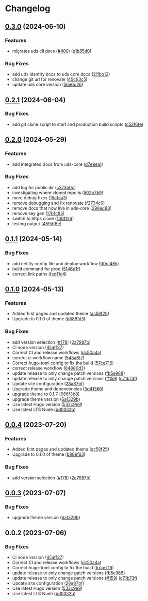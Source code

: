 # Changelog

## [0.3.0](https://github.com/defenseunicorns/uds/compare/uds-v0.2.1...uds-v0.3.0) (2024-06-10)


### Features

* migrates uds cli docs ([#400](https://github.com/defenseunicorns/uds/issues/400)) ([e1b85d0](https://github.com/defenseunicorns/uds/commit/e1b85d09547ee6860a6d5beb16595cca285cd3ab))


### Bug Fixes

* add uds identity docs to uds core docs ([21fbb12](https://github.com/defenseunicorns/uds/commit/21fbb1221275850b87a91683f8496b7f34e09fce))
* change git url for renovate ([45c93c5](https://github.com/defenseunicorns/uds/commit/45c93c5a3ef04815648913e8d980c0ae4b277840))
* update uds core version ([56e6d26](https://github.com/defenseunicorns/uds/commit/56e6d269ed942766c08c4dfe5c433d58b39fca7d))

## [0.2.1](https://github.com/defenseunicorns/uds/compare/uds-v0.2.0...uds-v0.2.1) (2024-06-04)


### Bug Fixes

* add git clone script to start and production build scripts ([c53f6fe](https://github.com/defenseunicorns/uds/commit/c53f6fe88ae2882b8109f3f914958095e4f5b0c5))

## [0.2.0](https://github.com/defenseunicorns/uds/compare/uds-v0.1.1...uds-v0.2.0) (2024-05-29)


### Features

* add integrated docs from uds-core ([d7e9ea1](https://github.com/defenseunicorns/uds/commit/d7e9ea10ed4c1fa5210f3d3ef3d6327feb986b2e))


### Bug Fixes

* add log for public dir ([c373b0c](https://github.com/defenseunicorns/uds/commit/c373b0c25c3d1a2035a832e62614b3b707896b36))
* investigating where cloned repo is ([502b7b9](https://github.com/defenseunicorns/uds/commit/502b7b9f6e5184d6c5f07177cd51f55f7825cc35))
* more debug fixes ([15a1aa3](https://github.com/defenseunicorns/uds/commit/15a1aa378be6a4c719b99d2ba52054dc4d93c624))
* remove debugging and fix renovate ([f2734c0](https://github.com/defenseunicorns/uds/commit/f2734c0fd559ea0a13ac2faea82db3c4e840a578))
* remove docs that now live in uds-core ([298ed88](https://github.com/defenseunicorns/uds/commit/298ed883a8f5eebd19c5680fd3d4b0a75b1d6cb2))
* remove key gen ([17b1c85](https://github.com/defenseunicorns/uds/commit/17b1c852305c6b96e0ac21ccae095921d3995de0))
* switch to https clone ([106f126](https://github.com/defenseunicorns/uds/commit/106f126b51b10f131e28cff65f9377223b529164))
* testing output ([459df6e](https://github.com/defenseunicorns/uds/commit/459df6ecd29422b29caed4a5cb70b62bf1500513))

## [0.1.1](https://github.com/defenseunicorns/uds/compare/uds-v0.1.0...uds-v0.1.1) (2024-05-14)


### Bug Fixes

* add netlify config file and deploy workflow ([00cf485](https://github.com/defenseunicorns/uds/commit/00cf4858a552ddfa5b4a487a35e4899025087143))
* build command for prod ([5146d1f](https://github.com/defenseunicorns/uds/commit/5146d1fc9ac89a1e631eadcf8d7974fc98264d49))
* correct link paths ([fad11c4](https://github.com/defenseunicorns/uds/commit/fad11c4532fc59122622da12b34a35f16d32a414))

## [0.1.0](https://github.com/defenseunicorns/uds/compare/uds-v0.0.4...uds-v0.1.0) (2024-05-13)


### Features

* Added first pages and updated theme ([ac58f25](https://github.com/defenseunicorns/uds/commit/ac58f2546836566e19bb8d0c5477c50a2a0139cf))
* Upgrade to 0.1.0 of theme ([b889fd3](https://github.com/defenseunicorns/uds/commit/b889fd35d36dad5242181343eee7f204ec8837f5))


### Bug Fixes

* add version selection ([#178](https://github.com/defenseunicorns/uds/issues/178)) ([2a7987b](https://github.com/defenseunicorns/uds/commit/2a7987b3ec600882c2820ac713011d87ac31e555))
* CI node version ([45aff37](https://github.com/defenseunicorns/uds/commit/45aff37e2e4cec6f392545ca8be74b422e6d4fd2))
* Correct CI and release workflows ([dc50a4a](https://github.com/defenseunicorns/uds/commit/dc50a4a2d51e94108eb9b4b2ee6e211b54f828ab))
* correct ci workflow name ([545a6f7](https://github.com/defenseunicorns/uds/commit/545a6f7c14e0cb4c5baffaccf7f8b7a0296a70a5))
* Correct hugo-toml config to fix the build ([57ce716](https://github.com/defenseunicorns/uds/commit/57ce7166ec5835cbdf0739a8013be73b0717c044))
* correct release workflow ([84880d3](https://github.com/defenseunicorns/uds/commit/84880d31bc2d2672e8717018c4b3033a0a34bc0d))
* update release to only change patch versions ([fb5e988](https://github.com/defenseunicorns/uds/commit/fb5e9887b6a1cff845c4d5615c1ed0823381766f))
* update release to only change patch versions ([#159](https://github.com/defenseunicorns/uds/issues/159)) ([c71b73f](https://github.com/defenseunicorns/uds/commit/c71b73fa6b1bfeb20b6105992e9649e3b0057eaa))
* Update site configuration ([28a87bf](https://github.com/defenseunicorns/uds/commit/28a87bfd19e70a9c4a03977df3f91c69df713878))
* Upgrade theme and dependencies ([5d41366](https://github.com/defenseunicorns/uds/commit/5d41366df05835d40ae4112fdbe68a1572c73dc8))
* upgrade theme to 0.1.7 ([066f3b8](https://github.com/defenseunicorns/uds/commit/066f3b86eba073aa8fa412a8c909833f804fc921))
* upgrade theme version ([6a1329b](https://github.com/defenseunicorns/uds/commit/6a1329b69718516810726b6706bf6226921d4ae6))
* Use latest Hugo version ([533c9e9](https://github.com/defenseunicorns/uds/commit/533c9e917c6de3a8c5a2d1e85a576c91de1290d3))
* Use latest LTS Node ([bd0032b](https://github.com/defenseunicorns/uds/commit/bd0032bf8170a20ba11701130501519a0c3a4551))

## [0.0.4](https://github.com/defenseunicorns/uds/compare/v0.0.3...v0.0.4) (2023-07-20)


### Features

* Added first pages and updated theme ([ac58f25](https://github.com/defenseunicorns/uds/commit/ac58f2546836566e19bb8d0c5477c50a2a0139cf))
* Upgrade to 0.1.0 of theme ([b889fd3](https://github.com/defenseunicorns/uds/commit/b889fd35d36dad5242181343eee7f204ec8837f5))


### Bug Fixes

* add version selection ([#178](https://github.com/defenseunicorns/uds/issues/178)) ([2a7987b](https://github.com/defenseunicorns/uds/commit/2a7987b3ec600882c2820ac713011d87ac31e555))

## [0.0.3](https://github.com/defenseunicorns/uds/compare/v0.0.2...v0.0.3) (2023-07-07)


### Bug Fixes

* upgrade theme version ([6a1329b](https://github.com/defenseunicorns/uds/commit/6a1329b69718516810726b6706bf6226921d4ae6))

## 0.0.2 (2023-07-06)


### Bug Fixes

* CI node version ([45aff37](https://github.com/defenseunicorns/uds/commit/45aff37e2e4cec6f392545ca8be74b422e6d4fd2))
* Correct CI and release workflows ([dc50a4a](https://github.com/defenseunicorns/uds/commit/dc50a4a2d51e94108eb9b4b2ee6e211b54f828ab))
* Correct hugo-toml config to fix the build ([57ce716](https://github.com/defenseunicorns/uds/commit/57ce7166ec5835cbdf0739a8013be73b0717c044))
* update release to only change patch versions ([fb5e988](https://github.com/defenseunicorns/uds/commit/fb5e9887b6a1cff845c4d5615c1ed0823381766f))
* update release to only change patch versions ([#159](https://github.com/defenseunicorns/uds/issues/159)) ([c71b73f](https://github.com/defenseunicorns/uds/commit/c71b73fa6b1bfeb20b6105992e9649e3b0057eaa))
* Update site configuration ([28a87bf](https://github.com/defenseunicorns/uds/commit/28a87bfd19e70a9c4a03977df3f91c69df713878))
* Use latest Hugo version ([533c9e9](https://github.com/defenseunicorns/uds/commit/533c9e917c6de3a8c5a2d1e85a576c91de1290d3))
* Use latest LTS Node ([bd0032b](https://github.com/defenseunicorns/uds/commit/bd0032bf8170a20ba11701130501519a0c3a4551))
